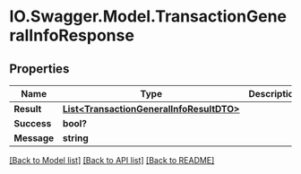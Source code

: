# IO.Swagger.Model.TransactionGeneralInfoResponse
## Properties

Name | Type | Description | Notes
------------ | ------------- | ------------- | -------------
**Result** | [**List&lt;TransactionGeneralInfoResultDTO&gt;**](TransactionGeneralInfoResultDTO.md) |  | [optional] 
**Success** | **bool?** |  | [optional] 
**Message** | **string** |  | [optional] 

[[Back to Model list]](../README.md#documentation-for-models) [[Back to API list]](../README.md#documentation-for-api-endpoints) [[Back to README]](../README.md)


